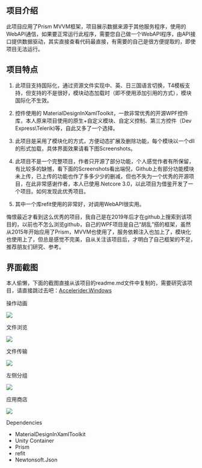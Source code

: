 ## 项目介绍

此项目应用了Prism MVVM框架，项目展示数据来源于其他服务程序，使用的WebAPI通信，如果要正常运行此程序，需要您自己做一个WebAPI程序，由API接口提供数据驱动，其实直接查看代码最直接，有需要的自己是很方便提取的，即使项目无法运行。

## 项目特点

1. 此项目支持国际化，通过资源文件实现中、英、日三国语言切换，T4模板支持，但支持的不是很好，模块动态加载时（即不使用添加引用的方式），模块国际化不生效。

2. 控件使用的 MaterialDesignInXamlToolkit，一款非常优秀的开源WPF控件库，本人原来项目使用的原生+自定义模块、自定义控制、第三方控件（Dev Express\Telerik)等，自此又多了一个选择。

3. 此项目是采用了模块化的方式，方便动态扩展及删除功能，每个模块以一个dll的形式加载，具体界面效果请看下图Screenshots。

4. 此项目不是一个完整项目，作者只开源了部分功能，个人感觉作者有所保留，有比较多的缺憾，看下面的Screenshots看出端倪，Github上有部分功能模块未上传，已上传的功能也作了多多少少的删减，但也不失为一个优秀的开源项目，在此非常感谢作者，本人已使用.Netcore 3.0，以此项目为借鉴开发了一个项目。如何发现此优秀项目。

5. 其中一个库refit使用的非常好，对调用WebAPI很实用。

悔恨最近才看到这么优秀的项目，我自己是在2019年后才在github上搜索到该项目的，以前也不怎么浏览github，自己的WPF项目是自己“胡乱”搭的框架，虽然从2015年开始应用了Prism，MVVM也使用了，服务依赖注入也加上了，模块化也使用上了，但总是感觉不完美，自从关注该项目后，才明白了自己框架的不足，推荐朋友们研究、参考。

## 界面截图

本人偷懒，下面的截图直接从该项目的readme.md文件中复制的，需要研究该项目，请直接跳过去吧：[Accelerider.Windows](https://github.com/Accelerider/Accelerider.Windows)

操作动画

![](https://img1.dotnet9.com/2019/12/0301.png)

文件浏览

![](https://img1.dotnet9.com/2019/12/0302.png)

文件传输

![](https://img1.dotnet9.com/2019/12/0303.png)

左侧分组

![](https://img1.dotnet9.com/2019/12/0305.png)

应用商店

![](https://img1.dotnet9.com/2019/12/0304.png)

Dependencies

- MaterialDesignInXamlToolkit
- Unity Container
- Prism
- refit
- Newtonsoft.Json